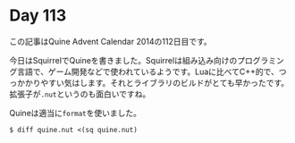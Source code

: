 # Day 113

この記事はQuine Advent Calendar 2014の112日目です。

今日はSquirrelでQuineを書きました。Squirrelは組み込み向けのプログラミング言語で、ゲーム開発などで使われているようです。Luaに比べてC++的で、つっかかりやすい気はします。それとライブラリのビルドがとても早かったです。拡張子が`.nut`というのも面白いですね。

Quineは適当に`format`を使いました。

```console
$ diff quine.nut <(sq quine.nut)
```
